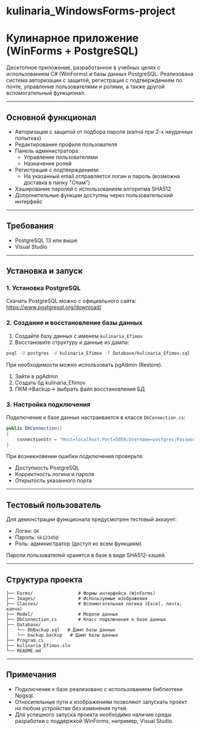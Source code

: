 # kulinaria_WindowsForms-project
# Кулинарное приложение (WinForms + PostgreSQL)

Десктопное приложение, разработанное в учебных целях с использованием C# (WinForms) и базы данных PostgreSQL. Реализована система авторизации с защитой, регистрация с подтверждением по почте, управление пользователями и ролями, а также другой вспомогательный функционал.

---

## Основной функционал

- Авторизация с защитой от подбора пароля (капча при 2-х неудачных попытках)
- Редактирование профиля пользователя
- Панель администратора:
  - Управление пользователями
  - Назначение ролей
- Регистрация с подтверждением:
  - На указанный email отправляется логин и пароль (возможна доставка в папку "Спам")
- Хэширование паролей с использованием алгоритма SHA512
- Дополнительные функции доступны через пользовательский интерфейс

---

## Требования
- PostgreSQL 13 или выше
- Visual Studio

---

## Установка и запуск

### 1. Установка PostgreSQL

Скачать PostgreSQL можно с официального сайта:  
https://www.postgresql.org/download/

### 2. Создание и восстановление базы данных

1. Создайте базу данных с именем `kulinaria_Efimov`
2. Восстановите структуру и данные из дампа:

```bash
psql -U postgres -d kulinaria_Efimov -f Database/kulinaria_Efimov.sql
```

При необходимости можно использовать pgAdmin (Restore).
1. Зайти в pgAdmin
2. Создать бд kulinaria_Efimov
3. ПКМ->Backup-> выбрать файл восстановления БД

### 3. Настройка подключения

Подключение к базе данных настраивается в классе `DbConnection.cs`:

```csharp
public DbConnection()
{
    connectionStr = "Host=localhost;Port=5050;Username=postgres;Password=1;Database=kulinaria_Efimov";
}
```

При возникновении ошибки подключения проверьте:
- Доступность PostgreSQL
- Корректность логина и пароля
- Открытость указанного порта

---

## Тестовый пользователь

Для демонстрации функционала предусмотрен тестовый аккаунт:

- Логин: `GK`
- Пароль: `Gk12345@`
- Роль: администратор (доступ ко всем функциям)

Пароли пользователей хранятся в базе в виде SHA512-хэшей.

---

## Структура проекта

```
├── Forms/                 # Формы интерфейса (WinForms)
├── Images/                # Используемые изображения
├── Classes/               # Вспомогательная логика (Excel, почта, капча)
├── Model/                 # Модели данных
├── DbConnection.cs        # Класс подключения к базе данных
├── Database/
│   └── DbBackup.sql   # Дамп базы данных
│   └── backup.backup   # Дамп базы данных
├── Program.cs
├── kulinaria_Efimov.sln
└── README.md
```

---

## Примечания

- Подключение к базе реализовано с использованием библиотеки Npgsql.
- Относительные пути к изображениям позволяют запускать проект на любом устройстве без изменения путей.
- Для успешного запуска проекта необходимо наличие среды разработки с поддержкой WinForms, например, Visual Studio.


